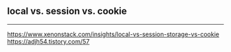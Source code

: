 

## local vs. session vs. cookie
----




https://www.xenonstack.com/insights/local-vs-session-storage-vs-cookie
https://adjh54.tistory.com/57
